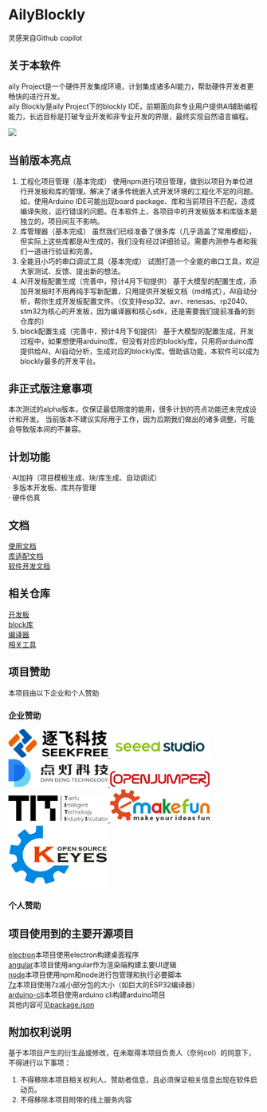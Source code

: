 # AilyBlockly
灵感来自Github copilot  
## 关于本软件
aily Project是一个硬件开发集成环境，计划集成诸多AI能力，帮助硬件开发者更畅快的进行开发。  
aily Blockly是aily Project下的blockly IDE，前期面向非专业用户提供AI辅助编程能力，长远目标是打破专业开发和非专业开发的界限，最终实现自然语言编程。  

<img src="./img/sf.webp" width=1000 />

## 当前版本亮点  
1. 工程化项目管理（基本完成）
使用npm进行项目管理，做到以项目为单位进行开发板和库的管理。解决了诸多传统嵌入式开发环境的工程化不足的问题。如，使用Arduino IDE可能出现board package、库和当前项目不匹配，造成编译失败，运行错误的问题。在本软件上，各项目中的开发板版本和库版本是独立的，项目间互不影响。
2. 库管理器（基本完成）
虽然我们已经准备了很多库（几乎涵盖了常用模组），但实际上这些库都是AI生成的，我们没有经过详细验证。需要内测参与者和我们一道进行验证和完善。
3. 全能且小巧的串口调试工具（基本完成）
试图打造一个全能的串口工具，欢迎大家测试、反馈、提出新的想法。
4. AI开发板配置生成（完善中，预计4月下旬提供）
基于大模型的配置生成，添加开发板时不用再纯手写新配置，只用提供开发板文档（md格式），AI自动分析，帮你生成开发板配置文件。（仅支持esp32、avr、renesas、rp2040、stm32为核心的开发板，因为编译器和核心sdk，还是需要我们提前准备的到仓库的）
5. block配置生成（完善中，预计4月下旬提供）
基于大模型的配置生成，开发过程中，如果想使用arduino库，但没有对应的blockly库，只用将arduino库提供给AI，AI自动分析，生成对应的blockly库。借助该功能，本软件可以成为blockly最多的开发平台。

## 非正式版注意事项  
本次测试的alpha版本，仅保证最低限度的能用，很多计划的亮点功能还未完成设计和开发。
当前版本不建议实际用于工作，因为后期我们做出的诸多调整，可能会导致版本间的不兼容。

## 计划功能
· AI加持（项目模板生成、块/库生成、自动调试）    
· 多版本开发板、库共存管理  
· 硬件仿真  

## 文档
[使用文档](https://aily.pro/doc)  
[库适配文档](https://github.com/ailyProject/aily-blockly-libraries/blob/main/%E5%BA%93%E8%A7%84%E8%8C%83.md)  
[软件开发文档](./develop.md)  

## 相关仓库
[开发板](https://github.com/ailyProject/aily-blockly-boards)  
[block库](https://github.com/ailyProject/aily-blockly-libraries)  
[编译器](https://github.com/ailyProject/aily-blockly-compilers)  
[相关工具](https://github.com/ailyProject/aily-project-tools)  

## 项目赞助
本项目由以下企业和个人赞助

### 企业赞助  
<a target="_blank" href="https://www.seekfree.cn/" >
    <img src=".\brand\seekfree\logo.png" alt="seekfree" width=200 />
</a>  
<a target="_blank" href="https://www.seeedstudio.com/" >
    <img src=".\brand\seeedstudio\logo.png" alt="seeedstudio" width=200 />
</a>  
<a target="_blank" href="https://www.diandeng.tech/" >
    <img src=".\brand\diandeng\logo.png" alt="diandeng" width=200 />
</a>  
<a target="_blank" href="https://www.openjumper.com/" >
    <img src=".\brand\openjumper\logo.png" alt="openjumper" width=200 />
</a>  
<a target="_blank" href="https://www.titlab.cn/" >
    <img src=".\brand\titlab\logo.png" alt="titlab" width=200 />
</a>  
<a target="_blank" href="https://www.emakefun.com" >
    <img src=".\brand\emakefun\logo.png" alt="emakefun" width=200 />
</a>  
<a target="_blank" href="http://www.keyes-robot.com/" >
    <img src=".\brand\keyes\logo.png" alt="keyes" width=200 />
</a>  


### 个人赞助   


## 项目使用到的主要开源项目
[electron]()本项目使用electron构建桌面程序  
[angular]()本项目使用angular作为渲染端构建主要UI逻辑  
[node]()本项目使用npm和node进行包管理和执行必要脚本  
[7z]()本项目使用7z减小部分包的大小（如巨大的ESP32编译器）  
[arduino-cli]()本项目使用arduino cli构建arduino项目  
其他内容可见[package.json](./package.json)  

## 附加权利说明  
基于本项目产生的衍生品或修改，在未取得本项目负责人（奈何col）的同意下，不得进行以下事项：
1. 不得移除本项目相关权利人、赞助者信息，且必须保证相关信息出现在软件启动页。
2. 不得移除本项目附带的线上服务内容

